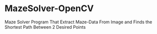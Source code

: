 # MazeSolver-OpenCV
Maze Solver Program That Extract Maze-Data From Image and Finds the Shortest Path Between 2 Desired Points

